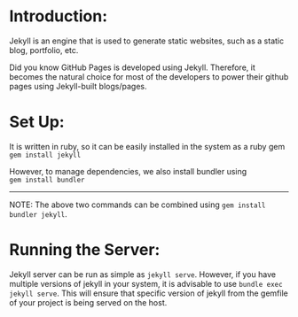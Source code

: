 
# Introduction:
Jekyll is an engine that is used to generate static websites, such as a static blog, portfolio, etc.

Did you know GitHub Pages is developed using Jekyll. Therefore, it becomes the natural choice for most of the developers to power their github pages using Jekyll-built blogs/pages.

# Set Up:
It is written in ruby, so it can be easily installed in the system as a ruby gem  
`gem install jekyll`

However, to manage dependencies, we also install bundler using  
`gem install bundler`

---
NOTE: The above two commands can be combined using `gem install bundler jekyll`.

# Running the Server:
Jekyll server can be run as simple as `jekyll serve`. However, if you have multiple versions of jekyll in your system, it is advisable to use `bundle exec jekyll serve`. This will ensure that specific version of jekyll from the gemfile of your project is being served on the host.
